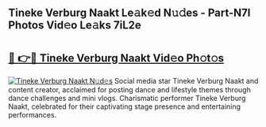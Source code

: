 ## Tineke Verburg Naakt Le𝚊k𝚎d N𝚞𝚍es - Part-N7l Photos Vid𝚎o Le𝚊ks 7iL2e

# <h2><a href="http://fb2cxq5.evod.top/?m=Tineke+Verburg+Naakt">🔗 👉🔴 Tineke Verburg Naakt Vid𝚎o Ph𝚘t𝚘s</a></h2>

[![Tineke Verburg Naakt N𝚞d𝚎s](https://i.imgur.com/8V9OHl7.gif)](http://fb2cxq5.evod.top/?m=Tineke+Verburg+Naakt)
Social media star Tineke Verburg Naakt and content creator, acclaimed for posting dance and lifestyle themes through dance challenges and mini vlogs. Charismatic performer Tineke Verburg Naakt, celebrated for their captivating stage presence and entertaining performances. 
